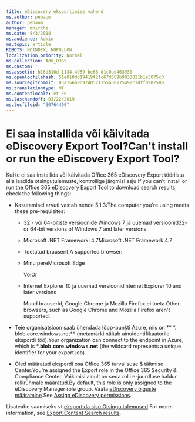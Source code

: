 ```yaml
---
title: eDiscovery eksportimise vahend
ms.author: pebaum
author: pebaum
manager: mnirkhe
ms.date: 8/3/2018
ms.audience: Admin
ms.topic: article
ROBOTS: NOINDEX, NOFOLLOW
localization_priority: Normal
ms.collection: Adm_O365
ms.custom: ''
ms.assetid: b16d310d-1134-4959-be68-d1c0ad463930
ms.openlocfilehash: 51e010dd19419f21c67d589b9833821b1e5075c0
ms.sourcegitcommit: 03a156a9c9740521155a30775492c7dff0982588
ms.translationtype: MT
ms.contentlocale: et-EE
ms.lasthandoff: 03/22/2019
ms.locfileid: "30764400"
---
```

# <a name="cant-install-or-run-the-ediscovery-export-tool"></a><span data-ttu-id="61e06-102">Ei saa installida või käivitada eDiscovery Export Tool?</span><span class="sxs-lookup"><span data-stu-id="61e06-102">Can't install or run the eDiscovery Export Tool?</span></span>

<span data-ttu-id="61e06-103">Kui te ei saa installida või käivitada Office 365 eDiscovery Export tööriista alla laadida otsingutulemuste, kontrollige järgmisi asju:</span><span class="sxs-lookup"><span data-stu-id="61e06-103">If you can't install or run the Office 365 eDiscovery Export Tool to download search results, check the following things:</span></span>
  
- <span data-ttu-id="61e06-104">Kasutamisel arvuti vastab nende 5.1.3:</span><span class="sxs-lookup"><span data-stu-id="61e06-104">The computer you're using meets these pre-requisites:</span></span>
    
  - <span data-ttu-id="61e06-105">32 - või 64-bitiste versioonide Windows 7 ja uuemad versioonid</span><span class="sxs-lookup"><span data-stu-id="61e06-105">32- or 64-bit versions of Windows 7 and later versions</span></span>
    
  - <span data-ttu-id="61e06-106">Microsoft .NET Frameworki 4.7</span><span class="sxs-lookup"><span data-stu-id="61e06-106">Microsoft .NET Framework 4.7</span></span>
    
  - <span data-ttu-id="61e06-107">Toetatud brauserit:</span><span class="sxs-lookup"><span data-stu-id="61e06-107">A supported browser:</span></span>
    
  - <span data-ttu-id="61e06-108">Minu pere</span><span class="sxs-lookup"><span data-stu-id="61e06-108">Microsoft Edge</span></span>
    
    <span data-ttu-id="61e06-109">Või</span><span class="sxs-lookup"><span data-stu-id="61e06-109">Or</span></span>
    
  - <span data-ttu-id="61e06-110">Internet Explorer 10 ja uuemad versioonid</span><span class="sxs-lookup"><span data-stu-id="61e06-110">Internet Explorer 10 and later versions</span></span>
    
    <span data-ttu-id="61e06-111">Muud brauserid, Google Chrome ja Mozilla Firefox ei toeta.</span><span class="sxs-lookup"><span data-stu-id="61e06-111">Other browsers, such as Google Chrome and Mozilla Firefox aren't supported.</span></span>
    
- <span data-ttu-id="61e06-112">Teie organisatsioon saab ühendada lõpp-punkti Azure, mis on \*\* \*. blob.core.windows.net\*\* (metamärki näitab ainuidentifikaatorile ekspordi töö).</span><span class="sxs-lookup"><span data-stu-id="61e06-112">Your organization can connect to the endpoint in Azure, which is **\*.blob.core.windows.net** (the wildcard represents a unique identifier for your export job).</span></span> 
    
- <span data-ttu-id="61e06-113">Oled määratud ekspordi osa Office 365 turvalisuse &amp; täitmise Center.</span><span class="sxs-lookup"><span data-stu-id="61e06-113">You're assigned the Export role in the Office 365 Security &amp; Compliance Center.</span></span> <span data-ttu-id="61e06-114">Vaikimisi ainult on seda rolli e-juurdluse haldur rollirühmale määratud.</span><span class="sxs-lookup"><span data-stu-id="61e06-114">By default, this role is only assigned to the eDiscovery Manager role group.</span></span> <span data-ttu-id="61e06-115">Vaata [eDiscovery õiguste määramine](https://support.office.com/article/assign-ediscovery-permissions-in-the-office-365-security-compliance-center-5b9a067b-9d2e-4aa5-bb33-99d8c0d0b5d7#moreinfo).</span><span class="sxs-lookup"><span data-stu-id="61e06-115">See [Assign eDiscovery permissions](https://support.office.com/article/assign-ediscovery-permissions-in-the-office-365-security-compliance-center-5b9a067b-9d2e-4aa5-bb33-99d8c0d0b5d7#moreinfo).</span></span>
    
<span data-ttu-id="61e06-116">Lisateabe saamiseks vt [eksportida sisu Otsingu tulemused](https://support.office.com/article/Export-Content-Search-results-from-the-Office-365-Security-Compliance-Center-ed48d448-3714-4c42-85f5-10f75f6a4278).</span><span class="sxs-lookup"><span data-stu-id="61e06-116">For more information, see [Export Content Search results](https://support.office.com/article/Export-Content-Search-results-from-the-Office-365-Security-Compliance-Center-ed48d448-3714-4c42-85f5-10f75f6a4278).</span></span>
  

